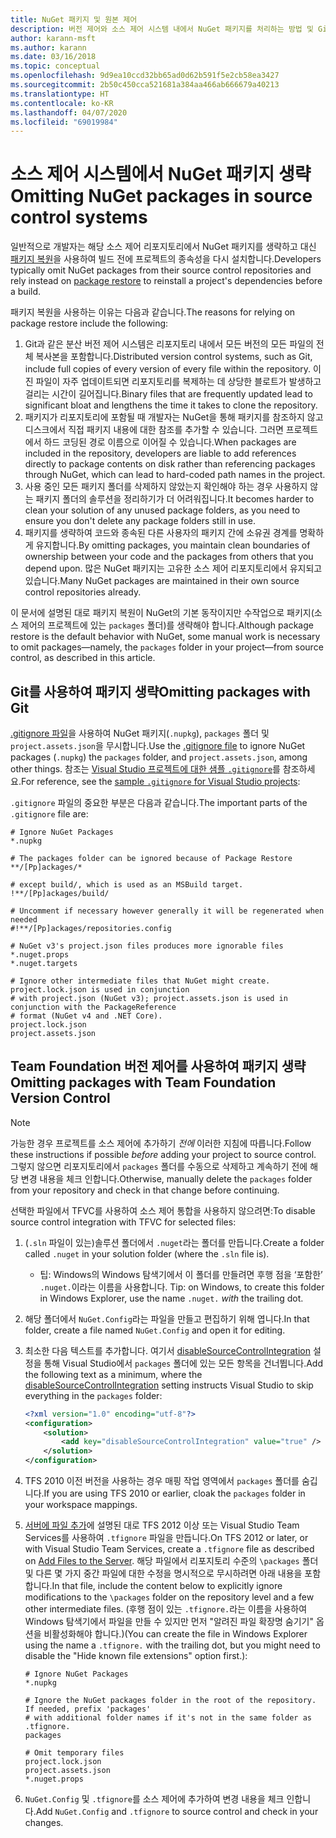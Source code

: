 ```yaml
---
title: NuGet 패키지 및 원본 제어
description: 버전 제어와 소스 제어 시스템 내에서 NuGet 패키지를 처리하는 방법 및 Git과 TFVC를 사용하여 패키지를 생략하는 방법에 대한 고려 사항입니다.
author: karann-msft
ms.author: karann
ms.date: 03/16/2018
ms.topic: conceptual
ms.openlocfilehash: 9d9ea10ccd32bb65ad0d62b591f5e2cb58ea3427
ms.sourcegitcommit: 2b50c450cca521681a384aa466ab666679a40213
ms.translationtype: HT
ms.contentlocale: ko-KR
ms.lasthandoff: 04/07/2020
ms.locfileid: "69019984"
---
```

# <a name="omitting-nuget-packages-in-source-control-systems"></a><span data-ttu-id="d576a-103">소스 제어 시스템에서 NuGet 패키지 생략</span><span class="sxs-lookup"><span data-stu-id="d576a-103">Omitting NuGet packages in source control systems</span></span>

<span data-ttu-id="d576a-104">일반적으로 개발자는 해당 소스 제어 리포지토리에서 NuGet 패키지를 생략하고 대신 [패키지 복원](package-restore.md)을 사용하여 빌드 전에 프로젝트의 종속성을 다시 설치합니다.</span><span class="sxs-lookup"><span data-stu-id="d576a-104">Developers typically omit NuGet packages from their source control repositories and rely instead on [package restore](package-restore.md) to reinstall a project's dependencies before a build.</span></span>

<span data-ttu-id="d576a-105">패키지 복원을 사용하는 이유는 다음과 같습니다.</span><span class="sxs-lookup"><span data-stu-id="d576a-105">The reasons for relying on package restore include the following:</span></span>

1. <span data-ttu-id="d576a-106">Git과 같은 분산 버전 제어 시스템은 리포지토리 내에서 모든 버전의 모든 파일의 전체 복사본을 포함합니다.</span><span class="sxs-lookup"><span data-stu-id="d576a-106">Distributed version control systems, such as Git, include full copies of every version of every file within the repository.</span></span> <span data-ttu-id="d576a-107">이진 파일이 자주 업데이트되면 리포지토리를 복제하는 데 상당한 블로트가 발생하고 걸리는 시간이 길어집니다.</span><span class="sxs-lookup"><span data-stu-id="d576a-107">Binary files that are frequently updated lead to significant bloat and lengthens the time it takes to clone the repository.</span></span>
1. <span data-ttu-id="d576a-108">패키지가 리포지토리에 포함될 때 개발자는 NuGet을 통해 패키지를 참조하지 않고 디스크에서 직접 패키지 내용에 대한 참조를 추가할 수 있습니다. 그러면 프로젝트에서 하드 코딩된 경로 이름으로 이어질 수 있습니다.</span><span class="sxs-lookup"><span data-stu-id="d576a-108">When packages are included in the repository, developers are liable to add references directly to package contents on disk rather than referencing packages through NuGet, which can lead to hard-coded path names in the project.</span></span>
1. <span data-ttu-id="d576a-109">사용 중인 모든 패키지 폴더를 삭제하지 않았는지 확인해야 하는 경우 사용하지 않는 패키지 폴더의 솔루션을 정리하기가 더 어려워집니다.</span><span class="sxs-lookup"><span data-stu-id="d576a-109">It becomes harder to clean your solution of any unused package folders, as you need to ensure you don't delete any package folders still in use.</span></span>
1. <span data-ttu-id="d576a-110">패키지를 생략하여 코드와 종속된 다른 사용자의 패키지 간에 소유권 경계를 명확하게 유지합니다.</span><span class="sxs-lookup"><span data-stu-id="d576a-110">By omitting packages, you maintain clean boundaries of ownership between your code and the packages from others that you depend upon.</span></span> <span data-ttu-id="d576a-111">많은 NuGet 패키지는 고유한 소스 제어 리포지토리에서 유지되고 있습니다.</span><span class="sxs-lookup"><span data-stu-id="d576a-111">Many NuGet packages are maintained in their own source control repositories already.</span></span>

<span data-ttu-id="d576a-112">이 문서에 설명된 대로 패키지 복원이 NuGet의 기본 동작이지만 수작업으로 패키지(소스 제어의 프로젝트에 있는 `packages` 폴더)를 생략해야 합니다.</span><span class="sxs-lookup"><span data-stu-id="d576a-112">Although package restore is the default behavior with NuGet, some manual work is necessary to omit packages&mdash;namely, the `packages` folder in your project&mdash;from source control, as described in this article.</span></span>

## <a name="omitting-packages-with-git"></a><span data-ttu-id="d576a-113">Git를 사용하여 패키지 생략</span><span class="sxs-lookup"><span data-stu-id="d576a-113">Omitting packages with Git</span></span>

<span data-ttu-id="d576a-114">[.gitignore 파일](https://git-scm.com/docs/gitignore)을 사용하여 NuGet 패키지(`.nupkg`), `packages` 폴더 및 `project.assets.json`을 무시합니다.</span><span class="sxs-lookup"><span data-stu-id="d576a-114">Use the [.gitignore file](https://git-scm.com/docs/gitignore) to ignore NuGet packages (`.nupkg`) the `packages` folder, and `project.assets.json`, among other things.</span></span> <span data-ttu-id="d576a-115">참조는 [Visual Studio 프로젝트에 대한 샘플 `.gitignore`](https://github.com/github/gitignore/blob/master/VisualStudio.gitignore)를 참조하세요.</span><span class="sxs-lookup"><span data-stu-id="d576a-115">For reference, see the [sample `.gitignore` for Visual Studio projects](https://github.com/github/gitignore/blob/master/VisualStudio.gitignore):</span></span>

<span data-ttu-id="d576a-116">`.gitignore` 파일의 중요한 부분은 다음과 같습니다.</span><span class="sxs-lookup"><span data-stu-id="d576a-116">The important parts of the `.gitignore` file are:</span></span>

```gitignore
# Ignore NuGet Packages
*.nupkg

# The packages folder can be ignored because of Package Restore
**/[Pp]ackages/*

# except build/, which is used as an MSBuild target.
!**/[Pp]ackages/build/

# Uncomment if necessary however generally it will be regenerated when needed
#!**/[Pp]ackages/repositories.config

# NuGet v3's project.json files produces more ignorable files
*.nuget.props
*.nuget.targets

# Ignore other intermediate files that NuGet might create. project.lock.json is used in conjunction
# with project.json (NuGet v3); project.assets.json is used in conjunction with the PackageReference
# format (NuGet v4 and .NET Core).
project.lock.json
project.assets.json
```

## <a name="omitting-packages-with-team-foundation-version-control"></a><span data-ttu-id="d576a-117">Team Foundation 버전 제어를 사용하여 패키지 생략</span><span class="sxs-lookup"><span data-stu-id="d576a-117">Omitting packages with Team Foundation Version Control</span></span>

> [!Note]
> <span data-ttu-id="d576a-118">가능한 경우 프로젝트를 소스 제어에 추가하기 *전에* 이러한 지침에 따릅니다.</span><span class="sxs-lookup"><span data-stu-id="d576a-118">Follow these instructions if possible *before* adding your project to source control.</span></span> <span data-ttu-id="d576a-119">그렇지 않으면 리포지토리에서 `packages` 폴더를 수동으로 삭제하고 계속하기 전에 해당 변경 내용을 체크 인합니다.</span><span class="sxs-lookup"><span data-stu-id="d576a-119">Otherwise, manually delete the `packages` folder from your repository and check in that change before continuing.</span></span>

<span data-ttu-id="d576a-120">선택한 파일에서 TFVC를 사용하여 소스 제어 통합을 사용하지 않으려면:</span><span class="sxs-lookup"><span data-stu-id="d576a-120">To disable source control integration with TFVC for selected files:</span></span>

1. <span data-ttu-id="d576a-121">(`.sln` 파일이 있는)솔루션 폴더에서 `.nuget`라는 폴더를 만듭니다.</span><span class="sxs-lookup"><span data-stu-id="d576a-121">Create a folder called `.nuget` in your solution folder (where the `.sln` file is).</span></span>
    - <span data-ttu-id="d576a-122">팁: Windows의 Windows 탐색기에서 이 폴더를 만들려면 후행 점을 ‘포함한’ `.nuget.`이라는 이름을 사용합니다. </span><span class="sxs-lookup"><span data-stu-id="d576a-122">Tip: on Windows, to create this folder in Windows Explorer, use the name `.nuget.` *with* the trailing dot.</span></span>

1. <span data-ttu-id="d576a-123">해당 폴더에서 `NuGet.Config`라는 파일을 만들고 편집하기 위해 엽니다.</span><span class="sxs-lookup"><span data-stu-id="d576a-123">In that folder, create a file named `NuGet.Config` and open it for editing.</span></span>

1. <span data-ttu-id="d576a-124">최소한 다음 텍스트를 추가합니다. 여기서 [disableSourceControlIntegration](../reference/nuget-config-file.md#solution-section) 설정을 통해 Visual Studio에서 `packages` 폴더에 있는 모든 항목을 건너뜁니다.</span><span class="sxs-lookup"><span data-stu-id="d576a-124">Add the following text as a minimum, where the [disableSourceControlIntegration](../reference/nuget-config-file.md#solution-section) setting instructs Visual Studio to skip everything in the `packages` folder:</span></span>

   ```xml
   <?xml version="1.0" encoding="utf-8"?>
   <configuration>
       <solution>
           <add key="disableSourceControlIntegration" value="true" />
       </solution>
   </configuration>
   ```

1. <span data-ttu-id="d576a-125">TFS 2010 이전 버전을 사용하는 경우 매핑 작업 영역에서 `packages` 폴더를 숨깁니다.</span><span class="sxs-lookup"><span data-stu-id="d576a-125">If you are using TFS 2010 or earlier, cloak the `packages` folder in your workspace mappings.</span></span>

1. <span data-ttu-id="d576a-126">[서버에 파일 추가](/vsts/tfvc/add-files-server?view=vsts#tfignore)에 설명된 대로 TFS 2012 이상 또는 Visual Studio Team Services를 사용하여 `.tfignore` 파일을 만듭니다.</span><span class="sxs-lookup"><span data-stu-id="d576a-126">On TFS 2012 or later, or with Visual Studio Team Services, create a `.tfignore` file as described on [Add Files to the Server](/vsts/tfvc/add-files-server?view=vsts#tfignore).</span></span> <span data-ttu-id="d576a-127">해당 파일에서 리포지토리 수준의 `\packages` 폴더 및 다른 몇 가지 중간 파일에 대한 수정을 명시적으로 무시하려면 아래 내용을 포함합니다.</span><span class="sxs-lookup"><span data-stu-id="d576a-127">In that file, include the content below to explicitly ignore modifications to the `\packages` folder on the repository level and a few other intermediate files.</span></span> <span data-ttu-id="d576a-128">(후행 점이 있는 `.tfignore.`라는 이름을 사용하여 Windows 탐색기에서 파일을 만들 수 있지만 먼저 "알려진 파일 확장명 숨기기" 옵션을 비활성화해야 합니다.)</span><span class="sxs-lookup"><span data-stu-id="d576a-128">(You can create the file in Windows Explorer using the name a `.tfignore.` with the trailing dot, but you might need to disable the "Hide known file extensions" option first.):</span></span>

   ```cli
   # Ignore NuGet Packages
   *.nupkg

   # Ignore the NuGet packages folder in the root of the repository. If needed, prefix 'packages'
   # with additional folder names if it's not in the same folder as .tfignore.   
   packages

   # Omit temporary files
   project.lock.json
   project.assets.json
   *.nuget.props
   ```

1. <span data-ttu-id="d576a-129">`NuGet.Config` 및 `.tfignore`를 소스 제어에 추가하여 변경 내용을 체크 인합니다.</span><span class="sxs-lookup"><span data-stu-id="d576a-129">Add `NuGet.Config` and `.tfignore` to source control and check in your changes.</span></span>
